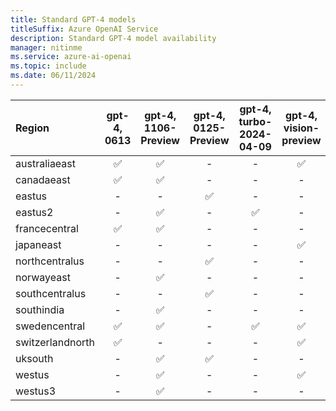 ```yaml
---
title: Standard GPT-4 models
titleSuffix: Azure OpenAI Service
description: Standard GPT-4 model availability
manager: nitinme
ms.service: azure-ai-openai
ms.topic: include
ms.date: 06/11/2024
---
```


| **Region**   | **gpt-4**, **0613**   | **gpt-4**, **1106-Preview**   | **gpt-4**, **0125-Preview**   | **gpt-4**, **turbo-2024-04-09**   | **gpt-4**, **vision-preview**   | **gpt-4o**, **2024-05-13**   | **gpt-4-32k**, **0613**   |
|:-----------------|:-------------------:|:---------------------------:|:---------------------------:|:-------------------------------:|:-----------------------------:|:--------------------------:|:-----------------------:|
| australiaeast    | ✅                | ✅                        | -                       | -                           | ✅                          | -                      | ✅                    |
| canadaeast       | ✅                | ✅                        | -                       | -                           | -                         | -                      | ✅                    |
| eastus           | -               | -                       | ✅                        | -                           | -                         | ✅                       | -                   |
| eastus2          | -               | ✅                        | -                       | ✅                            | -                         | ✅                       | -                   |
| francecentral    | ✅                | ✅                        | -                       | -                           | -                         | -                      | ✅                    |
| japaneast        | -               | -                       | -                       | -                           | ✅                          | -                      | -                   |
| northcentralus   | -               | -                       | ✅                        | -                           | -                         | ✅                       | -                   |
| norwayeast       | -               | ✅                        | -                       | -                           | -                         | -                      | -                   |
| southcentralus   | -               | -                       | ✅                        | -                           | -                         | ✅                       | -                   |
| southindia       | -               | ✅                        | -                       | -                           | -                         | -                      | -                   |
| swedencentral    | ✅                | ✅                        | -                       | ✅                            | ✅                          | ✅                       | ✅                    |
| switzerlandnorth | ✅                | -                       | -                       | -                           | ✅                          | -                      | ✅                    |
| uksouth          | -               | ✅                        | ✅                        | -                           | -                         | -                      | -                   |
| westus           | -               | ✅                        | -                       | -                           | ✅                          | ✅                       | -                   |
| westus3          | -               | ✅                        | -                       | -                           | -                         | ✅                       | -                   |